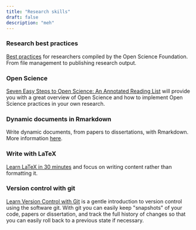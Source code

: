 ```yaml
---
title: "Research skills"
draft: false
description: "meh"
---
```


### Research best practices

[Best practices](https://help.osf.io/hc/en-us/categories/360001530634-Best-Practices) for researchers compiled by the Open Science Foundation. From file management to publishing research output.

### Open Science

[Seven Easy Steps to Open Science: An Annotated Reading List](https://doi.org/10.1027/2151-2604/a000387) will provide you with a great overview of Open Science and how to implement Open Science practices in your own research.

### Dynamic documents in Rmarkdown

Write dynamic documents, from papers to dissertations, with Rmarkdown.
More information [here](https://rmarkdown.rstudio.com/docs/).

### Write with LaTeX

[Learn LaTeX in 30 minutes](https://www.overleaf.com/learn/latex/Learn_LaTeX_in_30_minutes) and focus on writing content rather than formatting it.

### Version control with git

[Learn Version Control with Git](https://www.git-tower.com/learn/git/ebook) is a gentle introduction to version control using the software git.
With git you can easily keep "snapshots" of your code, papers or dissertation, and track the full history of changes so that you can easily roll back to a previous state if necessary.
